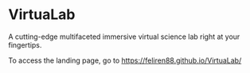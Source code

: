 # VirtuaLab

A cutting-edge multifaceted immersive virtual science lab right at your fingertips.

To access the landing page, go to https://feliren88.github.io/VirtuaLab/
